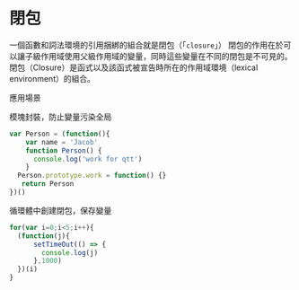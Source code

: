 
# 閉包

一個函數和詞法環境的引用捆綁的組合就是閉包（「`closure`」）
閉包的作用在於可以讓子級作用域使用父級作用域的變量，同時這些變量在不同的閉包是不可見的。  
閉包（Closure）是函式以及該函式被宣告時所在的作用域環境（lexical environment）的組合。  

應用場景

模塊封裝，防止變量污染全局

```js
var Person = (function(){
  	var name = 'Jacob'
    function Person() {
      console.log('work for qtt')
    }
  Person.prototype.work = function() {}
   return Person
})()
```

循環體中創建閉包，保存變量

```js
for(var i=0;i<5;i++){
  (function(j){
      setTimeOut(() => {
        console.log(j)
      },1000)
  })(i)
}
```